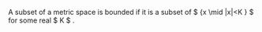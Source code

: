 A subset of a metric space is bounded if it is a subset of
$  {x \mid |x|<K } $ for some real $ K $ .
